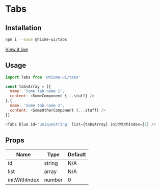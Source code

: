 # Tabs

## Installation

```bash
npm i --save @hixme-ui/tabs
```
[View it live](https://hixme.github.io/hixme-ui/tabs)

## Usage

```js
import Tabs from '@hixme-ui/tabs'

const tabsArray = [{
  name: 'Some tab name 1',
  content: <SomeComponent {...stuff} />
},{
  name: 'Some tab name 2',
  content: <SomeOtherComponent {...stuff} />
}]

<Tabs blue id='uniqueString' list={tabsArray} initWithIndex={1} />
```

## Props

| Name            | Type        | Default        |
| --------------- | ----------- | -------------- |
| id              | string      | N/A            |
| list            | array       | N/A            |
| initWithIndex   | number      | 0              |
